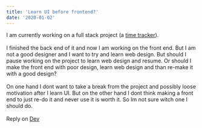 ```yaml
---
title: 'Learn UI before frontend?'
date: '2020-01-02'
---
```


I am currently working on a full stack project (a [time tracker](https://github.com/not-a-ethan/time-tracker)).  
​  
I finished the back end of it and now I am working on the front end. But I am not a good designer and I want to try and learn web design. But should I pause working on the project to learn web design and resume. Or should I make the front end with poor design, learn web design and than re-make it with a good design?  
​  
On one hand I dont want to take a break from the project and possibly loose motivation after I learn UI. But on the other hand I dont think making a front end to just re-do it and never use it is worth it. So Im not sure witch one I should do.  
​  
Reply on [Dev](https://dev.to/not-ethan/learn-ui-before-frontend-500l)
